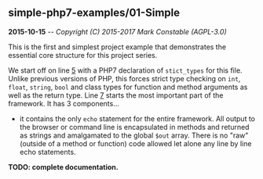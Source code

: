 ## simple-php7-examples/01-Simple

**2015-10-15** -- _Copyright (C) 2015-2017 Mark Constable (AGPL-3.0)_

This is the first and simplest project example that demonstrates the
essential core structure for this project series.

We start off on line [5] with a PHP7 declaration of `stict_types` for this
file. Unlike previous versions of PHP, this forces strict type checking on
`int`, `float`, `string`, `bool` and class types for function and method
arguments as well as the return type. Line [7] starts the most important
part of the framework. It has 3 components...

- it contains the only `echo` statement for the entire framework. All output
  to the browser or command line is encapsulated in methods and returned
  as strings and amalgamated to the global `$out` array. There is no "raw"
  (outside of a method or function) code allowed let alone any line by line
  echo statements.

**TODO: complete documentation.**

[5]: https://github.com/markc/simple-php7-examples/blob/master/01-Simple/index.php#L5
[7]: https://github.com/markc/simple-php7-examples/blob/master/01-Simple/index.php#L7
